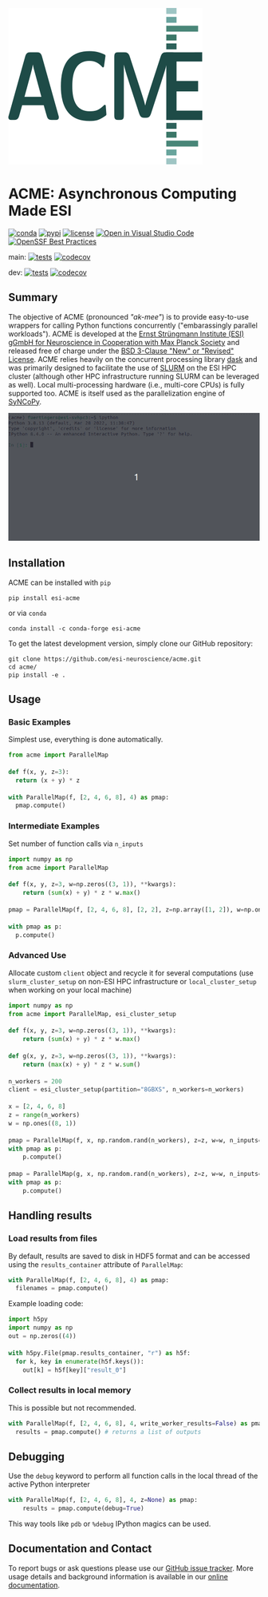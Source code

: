 <!--
Copyright (c) 2023 Ernst Strüngmann Institute (ESI) for Neuroscience
in Cooperation with Max Planck Society
SPDX-License-Identifier: CC-BY-NC-SA-1.0
-->

![ACME_logo](https://raw.githubusercontent.com/esi-neuroscience/acme/master/doc/source/_static/acme_logo.png)

# ACME: Asynchronous Computing Made ESI

[![conda](https://img.shields.io/conda/vn/conda-forge/esi-acme.svg)](https://anaconda.org/conda-forge/esi-acme)
[![pypi](https://badge.fury.io/py/esi-acme.svg)](https://badge.fury.io/py/esi-acme)
[![license](https://img.shields.io/github/license/esi-neuroscience/acme)](https://github.com/esi-neuroscience/acme/blob/main/LICENSE)
[![Open in Visual Studio Code](https://img.shields.io/badge/-Open_in_VS_Code-007ACC?logo=visual%20studio%20code&logoColor=ffffff)](https://github.dev/esi-neuroscience/acme)
[![OpenSSF Best Practices](https://bestpractices.coreinfrastructure.org/projects/7144/badge)](https://bestpractices.coreinfrastructure.org/projects/7144)

main: [![tests](https://github.com/esi-neuroscience/acme/actions/workflows/tests_workflow.yml/badge.svg?branch=main)](https://github.com/esi-neuroscience/acme/actions/workflows/tests_workflow.yml)
[![codecov](https://codecov.io/gh/esi-neuroscience/acme/branch/main/graph/badge.svg?token=LCB2RPBQJG)](https://codecov.io/gh/esi-neuroscience/acme)

dev: [![tests](https://github.com/esi-neuroscience/acme/actions/workflows/tests_workflow.yml/badge.svg?branch=dev)](https://github.com/esi-neuroscience/acme/actions/workflows/tests_workflow.yml)
[![codecov](https://codecov.io/gh/esi-neuroscience/acme/branch/dev/graph/badge.svg?token=LCB2RPBQJG)](https://codecov.io/gh/esi-neuroscience/acme)

## Summary

The objective of ACME (pronounced *"ak-mee"*) is to provide easy-to-use
wrappers for calling Python functions concurrently ("embarassingly parallel workloads").
ACME is developed at the
[Ernst Strüngmann Institute (ESI) gGmbH for Neuroscience in Cooperation with Max Planck Society](https://www.esi-frankfurt.de/>)
and released free of charge under the
[BSD 3-Clause "New" or "Revised" License](https://en.wikipedia.org/wiki/BSD_licenses#3-clause_license_(%22BSD_License_2.0%22,_%22Revised_BSD_License%22,_%22New_BSD_License%22,_or_%22Modified_BSD_License%22)).
ACME relies heavily on the concurrent processing library [dask](https://docs.dask.org/en/latest/>)
and was primarily designed to facilitate the use of [SLURM](https://slurm.schedmd.com/documentation.html)
on the ESI HPC cluster (although other HPC infrastructure running SLURM can be
leveraged as well). Local multi-processing hardware (i.e., multi-core CPUs)
is fully supported too. ACME is itself used as the parallelization engine of [SyNCoPy](http://www.syncopy.org/).

![](https://github.com/esi-neuroscience/acme/blob/main/doc/source/_static/acme_demo.gif)

## Installation

ACME can be installed with `pip`

```shell
pip install esi-acme
```

or via `conda`

```shell
conda install -c conda-forge esi-acme
```

To get the latest development version, simply clone our GitHub repository:

```shell
git clone https://github.com/esi-neuroscience/acme.git
cd acme/
pip install -e .
```

## Usage

### Basic Examples

Simplest use, everything is done automatically.

```python
from acme import ParallelMap

def f(x, y, z=3):
  return (x + y) * z

with ParallelMap(f, [2, 4, 6, 8], 4) as pmap:
  pmap.compute()
```

### Intermediate Examples

Set number of function calls via `n_inputs`

```python
import numpy as np
from acme import ParallelMap

def f(x, y, z=3, w=np.zeros((3, 1)), **kwargs):
    return (sum(x) + y) * z * w.max()

pmap = ParallelMap(f, [2, 4, 6, 8], [2, 2], z=np.array([1, 2]), w=np.ones((8, 1)), n_inputs=2)

with pmap as p:
  p.compute()
```

### Advanced Use

Allocate custom `client` object and recycle it for several computations
(use `slurm_cluster_setup` on non-ESI HPC infrastructure or `local_cluster_setup`
when working on your local machine)

```python
import numpy as np
from acme import ParallelMap, esi_cluster_setup

def f(x, y, z=3, w=np.zeros((3, 1)), **kwargs):
    return (sum(x) + y) * z * w.max()

def g(x, y, z=3, w=np.zeros((3, 1)), **kwargs):
    return (max(x) + y) * z * w.sum()

n_workers = 200
client = esi_cluster_setup(partition="8GBXS", n_workers=n_workers)

x = [2, 4, 6, 8]
z = range(n_workers)
w = np.ones((8, 1))

pmap = ParallelMap(f, x, np.random.rand(n_workers), z=z, w=w, n_inputs=n_workers)
with pmap as p:
    p.compute()

pmap = ParallelMap(g, x, np.random.rand(n_workers), z=z, w=w, n_inputs=n_workers)
with pmap as p:
    p.compute()
```

## Handling results

### Load results from files

By default, results are saved to disk in HDF5 format and can be accessed using
the `results_container` attribute of `ParallelMap`:

```python
with ParallelMap(f, [2, 4, 6, 8], 4) as pmap:
  filenames = pmap.compute()
```

Example loading code:

```python
import h5py
import numpy as np
out = np.zeros((4))

with h5py.File(pmap.results_container, "r") as h5f:
  for k, key in enumerate(h5f.keys()):
    out[k] = h5f[key]["result_0"]
```

### Collect results in local memory

This is possible but not recommended.

```python
with ParallelMap(f, [2, 4, 6, 8], 4, write_worker_results=False) as pmap:
  results = pmap.compute() # returns a list of outputs
```

## Debugging

Use the `debug` keyword to perform all function calls in the local thread of
the active Python interpreter

```python
with ParallelMap(f, [2, 4, 6, 8], 4, z=None) as pmap:
    results = pmap.compute(debug=True)
```

This way tools like `pdb` or ``%debug`` IPython magics can be used.

## Documentation and Contact

To report bugs or ask questions please use our
[GitHub issue tracker](https://github.com/esi-neuroscience/acme/issues).
More usage details and background information is available in our
[online documentation](https://esi-acme.readthedocs.io).
